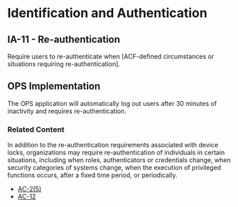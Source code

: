 # Identification and Authentication
## IA-11 - Re-authentication

Require users to re-authenticate when [ACF-defined circumstances or situations requiring re-authentication].

## OPS Implementation

The OPS application will automatically log out users after 30 minutes of inactivity and requires re-authentication.

### Related Content

In addition to the re-authentication requirements associated with device locks, organizations may require re-authentication of individuals in certain situations, including when roles, authenticators or credentials change, when security categories of systems change, when the execution of privileged functions occurs, after a fixed time period, or periodically.

* [AC-2(5)](../ac/ac-02-05.md)
* [AC-12](../ac/ac-12.md)
